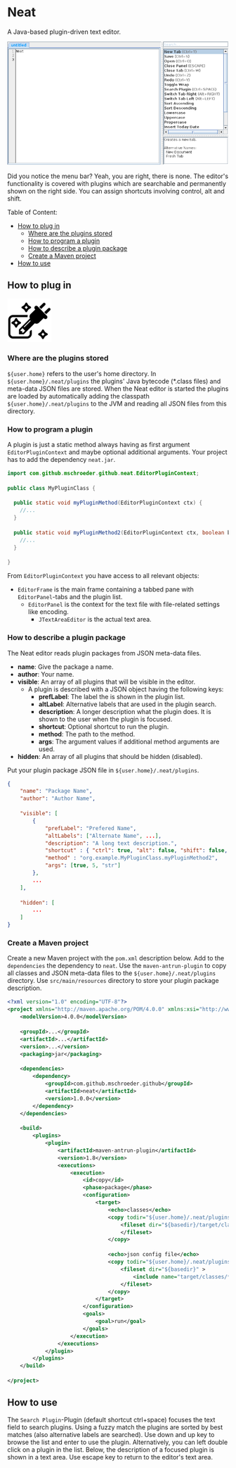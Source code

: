 # Neat

A Java-based plugin-driven text editor.

![](img/gui2.png)

Did you notice the menu bar? Yeah, you are right, there is none.
The editor's functionality is covered with plugins which are searchable and
permanently shown on the right side. You can assign shortcuts involving control, alt and shift.

Table of Content:

<!-- TOC depthFrom:2 depthTo:6 withLinks:1 updateOnSave:1 orderedList:0 -->

- [How to plug in](#how-to-plug-in)
	- [Where are the plugins stored](#where-are-the-plugins-stored)
	- [How to program a plugin](#how-to-program-a-plugin)
	- [How to describe a plugin package](#how-to-describe-a-plugin-package)
	- [Create a Maven project](#create-a-maven-project)
- [How to use](#how-to-use)

<!-- /TOC -->

## How to plug in

![](img/neat-100x100.png)

### Where are the plugins stored

`${user.home}` refers to the user's home directory. In `${user.home}/.neat/plugins`
the plugins' Java bytecode (*.class files) and meta-data JSON files are stored.
When the Neat editor is started the plugins are loaded by automatically adding the classpath
`${user.home}/.neat/plugins` to the JVM and reading all JSON files from this directory.

### How to program a plugin

A plugin is just a static method always having as first argument `EditorPluginContext` and maybe optional additional arguments.
Your project has to add the dependency `neat.jar`.

```java
import com.github.mschroeder.github.neat.EditorPluginContext;

public class MyPluginClass {

  public static void myPluginMethod(EditorPluginContext ctx) {
    //...
  }

  public static void myPluginMethod2(EditorPluginContext ctx, boolean b, int i, String s) {
    //...
  }

}
```

From `EditorPluginContext` you have access to all relevant objects:
* `EditorFrame` is the main frame containing a tabbed pane with `EditorPanel`-tabs and the plugin list.
  * `EditorPanel` is the context for the text file with file-related settings like encoding.
    * `JTextAreaEditor` is the actual text area.

### How to describe a plugin package

The Neat editor reads plugin packages from JSON meta-data files.

* **name**: Give the package a name.
* **author**: Your name.
* **visible**: An array of all plugins that will be visible in the editor.
  * A plugin is described with a JSON object having the following keys:
    * **prefLabel**: The label the is shown in the plugin list.
    * **altLabel**: Alternative labels that are used in the plugin search.
    * **description**: A longer description what the plugin does. It is shown to the user
    when the plugin is focused.
    * **shortcut**: Optional shortcut to run the plugin.
    * **method**: The path to the method.
    * **args**: The argument values if additional method arguments are used.
* **hidden**: An array of all plugins that should be hidden (disabled).

Put your plugin package JSON file in `${user.home}/.neat/plugins`.


```json
{
    "name": "Package Name",
    "author": "Author Name",

    "visible": [
        {
            "prefLabel": "Prefered Name",
            "altLabels": ["Alternate Name", ...],
            "description": "A long text description.",
            "shortcut" : { "ctrl": true, "alt": false, "shift": false, "key": "L" },
            "method" : "org.example.MyPluginClass.myPluginMethod2",
            "args": [true, 5, "str"]
        },
        ...
    ],

    "hidden": [
        ...
    ]
}
```

### Create a Maven project

Create a new Maven project with the `pom.xml` description below.
Add to the `dependencies` the dependency to `neat`.
Use the `maven-antrun-plugin` to copy all classes and JSON meta-data files to the
`${user.home}/.neat/plugins` directory.
Use `src/main/resources` directory to store your plugin package description.

```xml
<?xml version="1.0" encoding="UTF-8"?>
<project xmlns="http://maven.apache.org/POM/4.0.0" xmlns:xsi="http://www.w3.org/2001/XMLSchema-instance" xsi:schemaLocation="http://maven.apache.org/POM/4.0.0 http://maven.apache.org/xsd/maven-4.0.0.xsd">
    <modelVersion>4.0.0</modelVersion>

    <groupId>...</groupId>
    <artifactId>...</artifactId>
    <version>...</version>
    <packaging>jar</packaging>

    <dependencies>
        <dependency>
            <groupId>com.github.mschroeder.github</groupId>
            <artifactId>neat</artifactId>
            <version>1.0.0</version>
        </dependency>
    </dependencies>

    <build>
        <plugins>
            <plugin>
                <artifactId>maven-antrun-plugin</artifactId>
                <version>1.8</version>
                <executions>
                    <execution>
                        <id>copy</id>
                        <phase>package</phase>
                        <configuration>
                            <target>
                                <echo>classes</echo>
                                <copy todir="${user.home}/.neat/plugins" overwrite="true">
                                    <fileset dir="${basedir}/target/classes" >
                                    </fileset>
                                </copy>

                                <echo>json config file</echo>
                                <copy todir="${user.home}/.neat/plugins" overwrite="true" flatten="true">
                                    <fileset dir="${basedir}" >
                                        <include name="target/classes/**/*.json" />
                                    </fileset>
                                </copy>
                            </target>
                        </configuration>
                        <goals>
                            <goal>run</goal>
                        </goals>
                    </execution>
                </executions>
            </plugin>
        </plugins>
    </build>

</project>
```

## How to use

The `Search Plugin`-Plugin (default shortcut ctrl+space) focuses the text field to
search plugins. Using a fuzzy match the plugins are sorted by best matches (also alternative
labels are searched).
Use down and up key to browse the list and enter to use the plugin.
Alternatively, you can left double click on a plugin in the list.
Below, the description of a focused plugin is shown in a text area.
Use escape key to return to the editor's text area.
